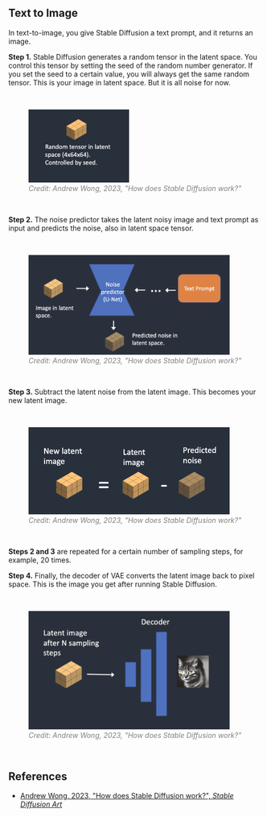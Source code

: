 ## Text to Image

In text-to-image, you give Stable Diffusion a text prompt, and it returns an image.

**Step 1.** Stable Diffusion generates a random tensor in the latent space. You control this tensor by setting the seed of the random number generator. If you set the seed to a certain value, you will always get the same random tensor. This is your image in latent space. But it is all noise for now.

<br>
<figure>
  <img src="../assets/lecture/andrew-wong-text-to-image-1.jpeg" width="200px">
  <figcaption style="color:grey; font-style: italic;">Credit: Andrew Wong, 2023, "How does Stable Diffusion work?"</figcaption>
</figure>
<br>


**Step 2.** The noise predictor takes the latent noisy image and text prompt as input and predicts the noise, also in latent space  tensor.

<br>
<figure>
  <img src="../assets/lecture/andrew-wong-text-to-image-2.png" width="400px">
  <figcaption style="color:grey; font-style: italic;">Credit: Andrew Wong, 2023, "How does Stable Diffusion work?"</figcaption>
</figure>
<br>

**Step 3.** Subtract the latent noise from the latent image. This becomes your new latent image.

<br>
<figure>
  <img src="../assets/lecture/andrew-wong-text-to-image-3.webp" width="400px">
  <figcaption style="color:grey; font-style: italic;">Credit: Andrew Wong, 2023, "How does Stable Diffusion work?"</figcaption>
</figure>
<br>

**Steps 2 and 3** are repeated for a certain number of sampling steps, for example, 20 times.

**Step 4.** Finally, the decoder of VAE converts the latent image back to pixel space. This is the image you get after running Stable Diffusion.

<br>
<figure>
  <img src="../assets/lecture/andrew-wong-text-to-image-4.png" width="400px">
  <figcaption style="color:grey; font-style: italic;">Credit: Andrew Wong, 2023, "How does Stable Diffusion work?"</figcaption>
</figure>
<br>

## References

- [Andrew Wong, 2023, "How does Stable Diffusion work?", _Stable Diffusion Art_](https://stable-diffusion-art.com/how-stable-diffusion-work/)

